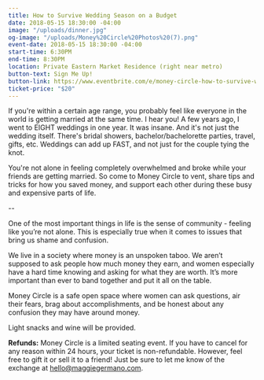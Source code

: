 ```yaml
---
title: How to Survive Wedding Season on a Budget
date: 2018-05-15 18:30:00 -04:00
image: "/uploads/dinner.jpg"
og-image: "/uploads/Money%20Circle%20Photos%20(7).png"
event-date: 2018-05-15 18:30:00 -04:00
start-time: 6:30PM
end-time: 8:30PM
location: Private Eastern Market Residence (right near metro)
button-text: Sign Me Up!
button-link: https://www.eventbrite.com/e/money-circle-how-to-survive-wedding-season-on-a-budget-tickets-45445985165
ticket-price: "$20"
---
```


If you're within a certain age range, you probably feel like everyone in the world is getting married at the same time. I hear you! A few years ago, I went to EIGHT weddings in one year. It was insane. And it's not just the wedding itself. There's bridal showers, bachelor/bachelorette parties, travel, gifts, etc. Weddings can add up FAST, and not just for the couple tying the knot. 

You're not alone in feeling completely overwhelmed and broke while your friends are getting married. So come to Money Circle to vent, share tips and tricks for how you saved money, and support each other during these busy and expensive parts of life.

--

One of the most important things in life is the sense of community - feeling like you’re not alone. This is especially true when it comes to issues that bring us shame and confusion.

We live in a society where money is an unspoken taboo. We aren’t supposed to ask people how much money they earn, and women especially have a hard time knowing and asking for what they are worth. It’s more important than ever to band together and put it all on the table.

Money Circle is a safe open space where women can ask questions, air their fears, brag about accomplishments, and be honest about any confusion they may have around money.

Light snacks and wine will be provided.

**Refunds:** Money Circle is a limited seating event. If you have to cancel for any reason within 24 hours, your ticket is non-refundable. However, feel free to gift it or sell it to a friend! Just be sure to let me know of the exchange at [hello@maggiegermano.com](mailto:hello@maggiegermano.com).